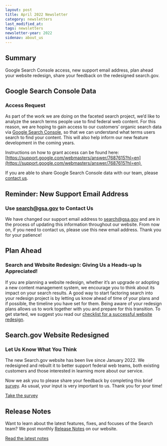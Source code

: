 ```yaml
---
layout: post
title: April 2022 Newsletter
category: newsletters
last_modified_at: 
tags: newsletters
newsletter-year: 2022
sidenav: about_us
---
```


## Summary
Google Search Console access, new support email address, plan ahead your website redesign, share your feedback on the redesigned search.gov.

## Google Search Console Data
### Access Request

As part of the work we are doing on the faceted search project, we’d like to analyze the search terms people use to find federal web content. For this reason, we are hoping to gain access to our customers’ organic search data via [Google Search Console](https://search.google.com/search-console), so that we can understand what terms users search to find your content. This will also help inform our new feature development in the coming years.

Instructions on how to grant access can be found here: [https://support.google.com/webmasters/answer/7687615?hl=en](https://support.google.com/webmasters/answer/7687615?hl=en) 

If you are able to share Google Search Console data with our team, please [contact us](mailto:search@gsa.gov).

## Reminder: New Support Email Address
### Use [search@gsa.gov](mailto:search@gsa.gov) to Contact Us

We have changed our support email address to [search@gsa.gov](mailto:search@gsa.gov) and are in the process of updating this information throughout our website. From now on, if you need to contact us, please use this new email address. Thank you for your patience!

## Plan Ahead
### Search and Website Redesign: Giving Us a Heads-up Is Appreciated!

If you are planning a website redesign, whether it’s an upgrade or adopting a new content management system, we encourage you to think about its impact on your search results. A good way to start factoring search into your redesign project is by letting us know ahead of time of your plans and if possible, the timeline you have set for them. Being aware of your redesign plans allows us to work together with you and prepare for this transition. To get started, we suggest you read our [checklist for a successful website redesign](https://search.gov/indexing/redesign.html).

## Search.gov Website Redesigned
### Let Us Know What You Think

The new Search.gov website has been live since January 2022. We redesigned and rebuilt it to better support federal web teams, both existing customers and those interested in learning more about our service. 

Now we ask you to please share your feedback by completing this brief [survey](https://touchpoints.app.cloud.gov/touchpoints/47b65524/submit?_hsmi=2&utm_content=2). As usual, your input is very important to us. Thank you for your time!

[Take the survey](https://touchpoints.app.cloud.gov/touchpoints/47b65524/submit)


## Release Notes

Want to learn about the latest features, fixes, and focuses of the Search team? We post monthly [Release Notes](https://search.gov/about/updates/releases/) on our website.

[Read the latest notes](https://search.gov/about/updates/releases/march-2022.html)
